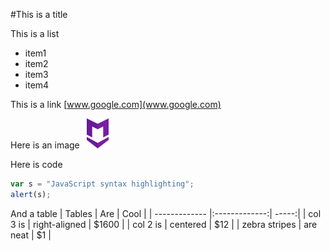 #This is a title


This is a list
* item1
* item2
* item3
* item4

This is a link
[www.google.com](www.google.com)

Here is an image
![alt text](https://github.com/adam-p/markdown-here/raw/master/src/common/images/icon48.png "Logo Title Text 1")

Here is code
```javascript
var s = "JavaScript syntax highlighting";
alert(s);
```

And a table
| Tables        | Are           | Cool  |
| ------------- |:-------------:| -----:|
| col 3 is      | right-aligned | $1600 |
| col 2 is      | centered      |   $12 |
| zebra stripes | are neat      |    $1 |


